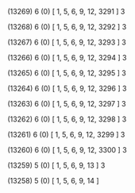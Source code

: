 (13269) 6 (0) [ 1, 5, 6, 9, 12, 3291 ] 3 


(13268) 6 (0) [ 1, 5, 6, 9, 12, 3292 ] 3 


(13267) 6 (0) [ 1, 5, 6, 9, 12, 3293 ] 3 


(13266) 6 (0) [ 1, 5, 6, 9, 12, 3294 ] 3 


(13265) 6 (0) [ 1, 5, 6, 9, 12, 3295 ] 3 


(13264) 6 (0) [ 1, 5, 6, 9, 12, 3296 ] 3 


(13263) 6 (0) [ 1, 5, 6, 9, 12, 3297 ] 3 


(13262) 6 (0) [ 1, 5, 6, 9, 12, 3298 ] 3 


(13261) 6 (0) [ 1, 5, 6, 9, 12, 3299 ] 3 


(13260) 6 (0) [ 1, 5, 6, 9, 12, 3300 ] 3 


(13259) 5 (0) [ 1, 5, 6, 9, 13 ] 3 


(13258) 5 (0) [ 1, 5, 6, 9, 14 ]  

